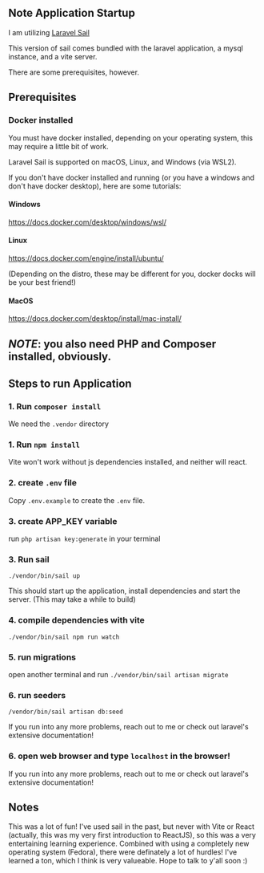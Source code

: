 ## Note Application Startup

I am utilizing [Laravel Sail](https://laravel.com/docs/9.x/sail)

This version of sail comes bundled with the laravel application, a mysql instance, and a vite server.

There are some prerequisites, however.

## Prerequisites

### Docker installed

You must have docker installed, depending on your operating system, this may require a little bit of work.

Laravel Sail is supported on macOS, Linux, and Windows (via WSL2).

If you don't have docker installed and running (or you have a windows and don't have docker desktop), here are some tutorials:

#### Windows

https://docs.docker.com/desktop/windows/wsl/

#### Linux

https://docs.docker.com/engine/install/ubuntu/

<p>(Depending on the distro, these may be different for you, docker docks will be your best friend!)</p>

#### MacOS

https://docs.docker.com/desktop/install/mac-install/

## _NOTE_: you also need PHP and Composer installed, obviously.

## Steps to run Application

### 1. Run `composer install`

We need the `.vendor` directory

### 1. Run `npm install`

Vite won't work without js dependencies installed, and neither will react.

### 2. create `.env` file

Copy `.env.example` to create the `.env` file.

### 3. create APP_KEY variable

run `php artisan key:generate` in your terminal

### 3. Run sail

`./vendor/bin/sail up`

<p>This should start up the application, install dependencies and start the server. (This may take a while to build)</p>

### 4. compile dependencies with vite

`./vendor/bin/sail npm run watch`

### 5. run migrations

open another terminal and run `./vendor/bin/sail artisan migrate`

### 6. run seeders

`/vendor/bin/sail artisan db:seed`

If you run into any more problems, reach out to me or check out laravel's extensive documentation!

### 6. open web browser and type `localhost` in the browser!

If you run into any more problems, reach out to me or check out laravel's extensive documentation!

## Notes

This was a lot of fun! I've used sail in the past, but never with Vite or React (actually, this was my very first introduction to ReactJS), so this was a very entertaining learning experience. Combined with using a completely new operating system (Fedora), there were definately a lot of hurdles! I've learned a ton, which I think is very valueable. Hope to talk to y'all soon :)
